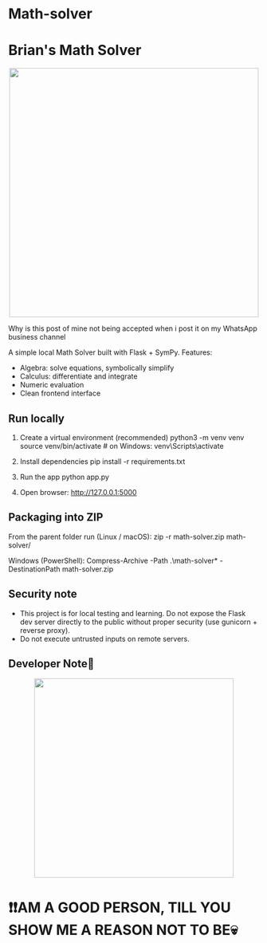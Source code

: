 # Math-solver
Brian's Math Solver
===================
<p align="center">
  <img src="https://files.catbox.moe/b2xl1t.jpg" width="500"/>
</p>


Why is this post of mine not being accepted when i post it on my WhatsApp business channel

A simple local Math Solver built with Flask + SymPy.
Features:
- Algebra: solve equations, symbolically simplify
- Calculus: differentiate and integrate
- Numeric evaluation
- Clean frontend interface

Run locally
-----------

1. Create a virtual environment (recommended)
   python3 -m venv venv
   source venv/bin/activate   # on Windows: venv\Scripts\activate

2. Install dependencies
   pip install -r requirements.txt

3. Run the app
   python app.py

4. Open browser:
   http://127.0.0.1:5000

Packaging into ZIP
------------------
From the parent folder run (Linux / macOS):
   zip -r math-solver.zip math-solver/

Windows (PowerShell):
   Compress-Archive -Path .\math-solver\* -DestinationPath math-solver.zip

Security note
-------------
- This project is for local testing and learning. Do not expose the Flask dev server directly to the public without proper security (use gunicorn + reverse proxy).
- Do not execute untrusted inputs on remote servers.

Developer Note📝
----------------
<p align="center">
  <img src="https://files.catbox.moe/asvh65.mp4" width="400"/>
</p>

# ❗❗AM A GOOD PERSON, TILL YOU SHOW ME A REASON NOT TO BE💀
